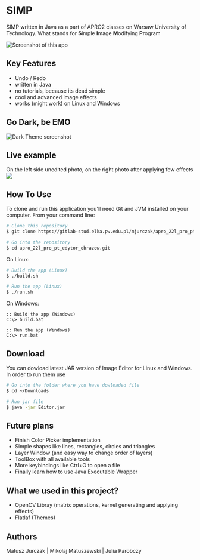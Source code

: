 # SIMP
SIMP written in Java as a part of APRO2 classes on Warsaw University of Technology. What stands for **S**imple **I**mage **M**odifying **P**rogram

![Screenshot of this app](https://i.imgur.com/6K2Wlwg.png)

## Key Features
- Undo / Redo
- written in Java
- no tutorials, because its dead simple
- cool and advanced image effects
- works (might work) on Linux and Windows

## Go Dark, be EMO

![Dark Theme screenshot](https://i.imgur.com/XxK2uub.png)

## Live example
On the left side unedited photo, on the right photo after applying few effects
![](https://i.imgur.com/R5jNKZL.png)

## How To Use
To clone and run this application you'll need Git and JVM installed on your computer.
From your command line:
```bash
# Clone this repository
$ git clone https://gitlab-stud.elka.pw.edu.pl/mjurczak/apro_22l_pro_pt_edytor_obrazow.git

# Go into the repository
$ cd apro_22l_pro_pt_edytor_obrazow.git
```
On Linux:
```bash
# Build the app (Linux)
$ ./build.sh

# Run the app (Linux)
$ ./run.sh
```
On Windows:
```batch
:: Build the app (Windows)
C:\> build.bat

:: Run the app (Windows)
C:\> run.bat
```

## Download
You can dowload latest JAR version of Image Editor for Linux and Windows. In order to run them use 
```bash
# Go into the folder where you have dowloaded file 
$ cd ~/Downloads

# Run jar file
$ java -jar Editor.jar
```

## Future plans
- Finish Color Picker implementation
- Simple shapes like lines, rectangles, circles and triangles
- Layer Window (and easy way to change order of layers)
- ToolBox with all available tools
- More keybindings like Ctrl+O to open a file
- Finally learn how to use Java Executable Wrapper

## What we used in this project?
- OpenCV Libray (matrix operations, kernel generating and applying effects)
- Flatlaf (Themes)

## Authors
Matusz Jurczak | Mikołaj Matuszewski | Julia Parobczy

